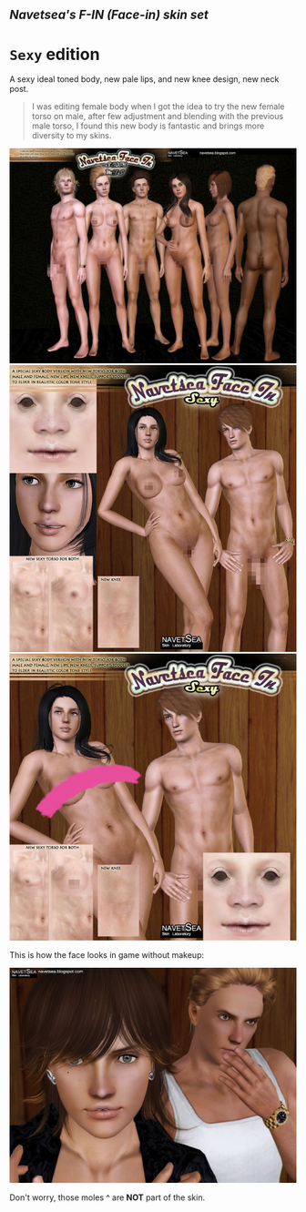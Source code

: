 ## _Navetsea's F-IN (Face-in) skin set_
# `Sexy` edition

A sexy ideal toned body, new pale lips, and new knee design, new neck post.

> I was editing female body when I got the idea to try the new female torso on male, after few adjustment and blending with the previous male torso, I found this new body is fantastic and brings more diversity to my skins.

![Sexy-1](/_PREVIEW/16%20Sexy-1.jpg)
![Sexy-2](/_PREVIEW/16%20Sexy-2.jpg)
![Sexy-3](/_PREVIEW/16%20Sexy-3.jpg)

This is how the face looks in game without makeup:

![Sexy-4](/_PREVIEW/16%20Sexy-4.jpg)

Don't worry, those moles ^ are **NOT** part of the skin.
